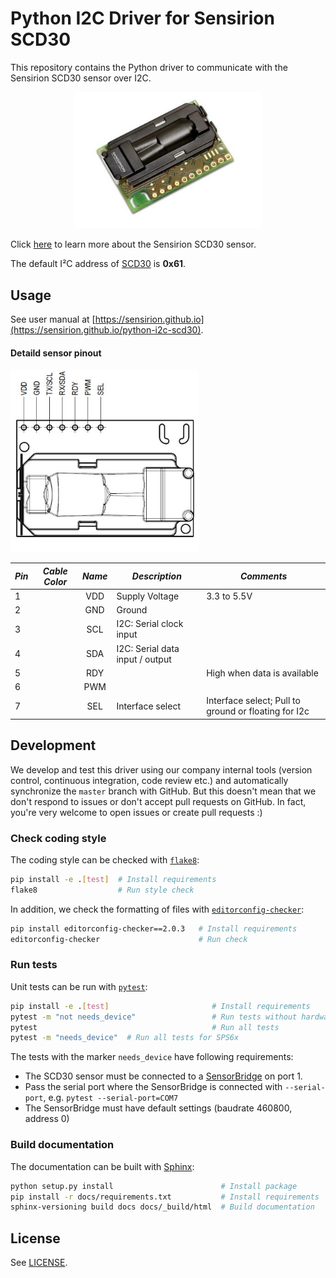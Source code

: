 # Python I2C Driver for Sensirion SCD30

This repository contains the Python driver to communicate with the Sensirion
SCD30 sensor over I2C. 

<center><img src="images/sensor_scd30_image.jpg" width="300px"></center>

Click [here](https://sensirion.com/products/catalog/SCD30/) to learn more about the Sensirion SCD30 sensor.



The default I²C address of [SCD30](https://sensirion.com/products/catalog/SCD30/) is **0x61**.



## Usage

See user manual at
[https://sensirion.github.io](https://sensirion.github.io/python-i2c-scd30).

#### Detaild sensor pinout

<img src="images/scd30_pinout.jpg" width="300px">

| *Pin* | *Cable Color* | *Name* | *Description*  | *Comments* |
|-------|---------------|:------:|----------------|------------|
| 1 |  |VDD | Supply Voltage | 3.3 to 5.5V
| 2 |  |GND | Ground | 
| 3 |  |SCL | I2C: Serial clock input | 
| 4 |  |SDA | I2C: Serial data input / output | 
| 5 |  |RDY |  | High when data is available
| 6 |  |PWM |  | 
| 7 |  |SEL | Interface select | Interface select; Pull to ground or floating for I2c
## Development

We develop and test this driver using our company internal tools (version
control, continuous integration, code review etc.) and automatically
synchronize the `master` branch with GitHub. But this doesn't mean that we
don't respond to issues or don't accept pull requests on GitHub. In fact,
you're very welcome to open issues or create pull requests :)

### Check coding style

The coding style can be checked with [`flake8`](http://flake8.pycqa.org/):

```bash
pip install -e .[test]  # Install requirements
flake8                  # Run style check
```

In addition, we check the formatting of files with
[`editorconfig-checker`](https://editorconfig-checker.github.io/):

```bash
pip install editorconfig-checker==2.0.3   # Install requirements
editorconfig-checker                      # Run check
```

### Run tests

Unit tests can be run with [`pytest`](https://pytest.org/):

```bash
pip install -e .[test]                       # Install requirements
pytest -m "not needs_device"                 # Run tests without hardware
pytest                                       # Run all tests
pytest -m "needs_device"  # Run all tests for SPS6x

```

The tests with the marker `needs_device` have following requirements:

- The SCD30 sensor must be connected to a
  [SensorBridge](https://www.sensirion.com/sensorbridge/) on port 1.
- Pass the serial port where the SensorBridge is connected with
  `--serial-port`, e.g. `pytest --serial-port=COM7`
- The SensorBridge must have default settings (baudrate 460800, address 0)


### Build documentation

The documentation can be built with [Sphinx](http://www.sphinx-doc.org/):

```bash
python setup.py install                        # Install package
pip install -r docs/requirements.txt           # Install requirements
sphinx-versioning build docs docs/_build/html  # Build documentation
```

## License

See [LICENSE](LICENSE).
